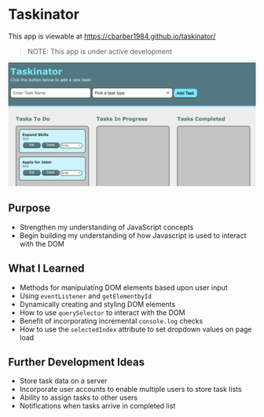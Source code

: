 # Taskinator
This app is viewable at <https://cbarber1984.github.io/taskinator/>
> NOTE: This app is under active development

![](assets/images/taskinator-screenshot.png)



## Purpose
- Strengthen my understanding of JavaScript concepts
- Begin building my understanding of how Javascript is used to interact with the DOM

## What I Learned
- Methods for manipulating DOM elements based upon user input
- Using `eventListener` and `getElementbyId`
- Dynamically creating and styling DOM elements
- How to use `querySelector` to interact with the DOM
- Benefit of incorporating incremental `console.log` checks
- How to use the `selectedIndex` attribute to set dropdown values on page load

## Further Development Ideas
- Store task data on a server
- Incorporate user accounts to enable multiple users to store task lists
- Ability to assign tasks to other users
- Notifications when tasks arrive in completed list

